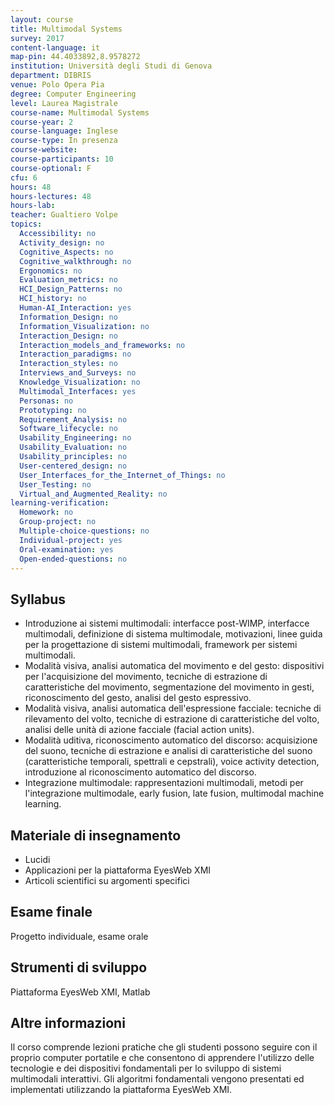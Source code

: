 ```yaml
---
layout: course
title: Multimodal Systems
survey: 2017
content-language: it
map-pin: 44.4033892,8.9578272
institution: Università degli Studi di Genova
department: DIBRIS
venue: Polo Opera Pia
degree: Computer Engineering
level: Laurea Magistrale
course-name: Multimodal Systems
course-year: 2
course-language: Inglese
course-type: In presenza
course-website: 
course-participants: 10
course-optional: F
cfu: 6
hours: 48
hours-lectures: 48
hours-lab: 
teacher: Gualtiero Volpe
topics: 
  Accessibility: no 
  Activity_design: no 
  Cognitive_Aspects: no 
  Cognitive_walkthrough: no 
  Ergonomics: no 
  Evaluation_metrics: no 
  HCI_Design_Patterns: no 
  HCI_history: no 
  Human-AI_Interaction: yes 
  Information_Design: no 
  Information_Visualization: no 
  Interaction_Design: no 
  Interaction_models_and_frameworks: no 
  Interaction_paradigms: no 
  Interaction_styles: no 
  Interviews_and_Surveys: no 
  Knowledge_Visualization: no 
  Multimodal_Interfaces: yes 
  Personas: no 
  Prototyping: no 
  Requirement_Analysis: no 
  Software_lifecycle: no 
  Usability_Engineering: no 
  Usability_Evaluation: no 
  Usability_principles: no 
  User-centered_design: no 
  User_Interfaces_for_the_Internet_of_Things: no 
  User_Testing: no 
  Virtual_and_Augmented_Reality: no 
learning-verification: 
  Homework: no 
  Group-project: no 
  Multiple-choice-questions: no 
  Individual-project: yes 
  Oral-examination: yes 
  Open-ended-questions: no 
---
```



## Syllabus 
- Introduzione ai sistemi multimodali: interfacce post-WIMP, interfacce multimodali, definizione di sistema multimodale, motivazioni, linee guida per la progettazione di sistemi multimodali, framework per sistemi multimodali.
- Modalità visiva, analisi automatica del movimento e del gesto: dispositivi per l'acquisizione del movimento, tecniche di estrazione di caratteristiche del movimento, segmentazione del movimento in gesti, riconoscimento del gesto, analisi del gesto espressivo. 
- Modalità visiva, analisi automatica dell'espressione facciale: tecniche di rilevamento del volto, tecniche di estrazione di caratteristiche del volto, analisi delle unità di azione facciale (facial action units).
- Modalità uditiva, riconoscimento automatico del discorso: acquisizione del suono, tecniche di estrazione e analisi di caratteristiche del suono (caratteristiche temporali, spettrali e cepstrali), voice activity detection, introduzione al riconoscimento automatico del discorso.
- Integrazione multimodale: rappresentazioni multimodali, metodi per l'integrazione multimodale, early fusion, late fusion, multimodal machine learning.

## Materiale di insegnamento 
- Lucidi
- Applicazioni per la piattaforma EyesWeb XMI
- Articoli scientifici su argomenti specifici

## Esame finale 
Progetto individuale, esame orale

## Strumenti di sviluppo 
Piattaforma EyesWeb XMI, Matlab

## Altre informazioni 
Il corso comprende lezioni pratiche che gli studenti possono seguire con il proprio computer portatile e che consentono di apprendere l'utilizzo delle tecnologie e dei dispositivi fondamentali per lo sviluppo di sistemi multimodali interattivi. Gli algoritmi fondamentali vengono presentati ed implementati utilizzando la piattaforma EyesWeb XMI.
